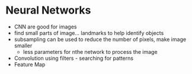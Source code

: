 # Neural Networks
* CNN are good for images
* find small parts of image... landmarks to help identify objects
* subsampling can be used to reduce the number of pixels, make image smaller
  * less parameters for nthe network to process the image
* Convolution using filters - searching for patterns
* Feature Map